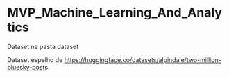 # MVP_Machine_Learning_And_Analytics

Dataset na pasta dataset

Dataset espelho de https://huggingface.co/datasets/alpindale/two-million-bluesky-posts
